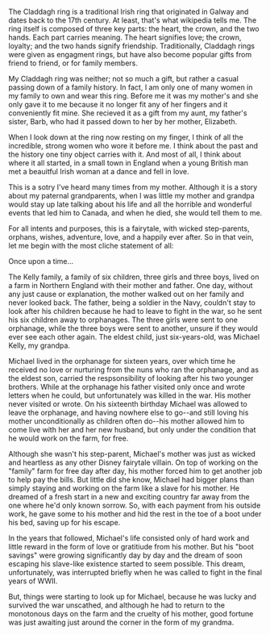 The Claddagh ring is a traditional Irish ring that originated in Galway and dates back to the 17th century. At least, that's what wikipedia tells me. The ring itself is composed of three key parts: the heart, the crown, and the two hands. Each part carries meaning. The heart signifies love; the crown, loyalty; and the two hands signify friendship. Traditionally, Claddagh rings were given as engagment rings, but have also become popular gifts from friend to friend, or for family members. 

My Claddagh ring was neither; not so much a gift, but rather a casual passing down of a family history. In fact, I am only one of many women in my family to own and wear this ring. Before me it was my mother's and she only gave it to me because it no longer fit any of her fingers and it conveniently fit mine. She recieved it as a gift from my aunt, my father's sister, Barb, who had it passed down to her by her mother, Elizabeth. 

When I look down at the ring now resting on my finger, I think of all the incredible, strong women who wore it before me. I think about the past and the history one tiny object carries with it. And most of all, I think about where it all started, in a small town in England when a young British man met a beauitful Irish woman at a dance and fell in love. 

This is a sotry I've heard many times from my mother. Although it is a story about my paternal grandparents, when I was little my mother and grandpa would stay up late talking about his life and all the horrible and wonderful events that led him to Canada, and when he died, she would tell them to me. 

For all intents and purposes, this is a fairytale, with wicked step-parents, orphans, wishes, adventure, love, and a happily ever after. So in that vein, let me begin with the most cliche statement of all:

Once upon a time...

The Kelly family, a family of six children, three girls and three boys, lived on a farm in Northern England with their mother and father. One day, without any just cause or explanation, the mother walked out on her family and never looked back. The father, being a soldier in the Navy, couldn't stay to look after his children because he had to leave to fight in the war, so he sent his six children away to orphanages. The three girls were sent to one orphanage, while the three boys were sent to another, unsure if they would ever see each other again. The eldest child, just six-years-old, was Michael Kelly, my grandpa. 

Michael lived in the orphanage for sixteen years, over which time he received no love or nurturing from the nuns who ran the orphanage, and as the eldest son, carried the respsonsibility of looking after his two younger brothers. While at the orphanage his father visited only once and wrote letters when he could, but unfortunately was killed in the war. His mother never visited or wrote. On his sixteenth birthday Michael was allowed to leave the orphanage, and having nowhere else to go--and still loving his mother unconditionally as children often do--his mother allowed him to come live with her and her new husband, but only under the condition that he would work on the farm, for free. 

Although she wasn't his step-parent, Michael's mother was just as wicked and heartless as any other Disney fairytale villain. On top of working on the "family" farm for free day after day, his mother forced him to get another job to help pay the bills. But little did she know, Michael had bigger plans than simply staying and working on the farm like a slave for his mother. He dreamed of a fresh start in a new and exciting country far away from the one where he'd only known sorrow. So, with each payment from his outside work, he gave some to his mother and hid the rest in the toe of a boot under his bed, saving up for his escape. 

In the years that followed, Michael's life consisted only of hard work and little reward in the form of love or gratitiude from his mother. But his "boot savings" were growing significantly day by day and the dream of soon escaping his slave-like existence started to seem possible. This dream, unfortunately, was interrupted briefly when he was called to fight in the final years of WWII. 

But, things were starting to look up for Michael, because he was lucky and survived the war unscathed, and although he had to return to the monotonous days on the farm and the cruelty of his mother, good fortune was just awaiting just around the corner in the form of my grandma. 




